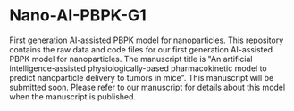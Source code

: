 # Nano-AI-PBPK-G1
First generation AI-assisted PBPK model for nanoparticles.
This repository contains the raw data and code files for our first generation AI-assisted PBPK model for nanoparticles. The manuscript title is "An artificial intelligence-assisted physiologically-based pharmacokinetic model to predict nanoparticle delivery to tumors in mice". This manuscript will be submitted soon. Please refer to our manuscript for details about this model when the manuscript is published.
